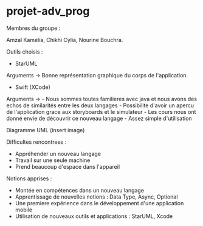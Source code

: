 # projet-adv_prog
Membres du groupe :

Amzal Kamelia, Chikhi Cylia, Nourine Bouchra.

Outils choisis : 

- StarUML 

Arguments -> Bonne représentation graphique du corps de l'application.

- Swift (XCode)

Arguments -> - Nous sommes toutes familieres avec java et nous avons des echos de similarités entre les deux langages
             - Possibilite d'avoir un apercu de l'application grace aux storyboards et le simulateur
             - Les cours nous ont donné envie de découvrir ce nouveau langage
             - Assez simple d'utilisation

Diagramme UML (insert image)


Difficultes rencontrees :
- Appréhender un nouveau langage
- Travail sur une seule machine
- Prend beaucoup d'espace dans l'appareil

Notions apprises :
- Montée en compétences dans un nouveau langage
- Apprentissage de nouvelles notions : Data Type, Async, Optional
- Une premiere expérience dans le développement d'une application mobile
- Utilisation de nouveaux outils et applications : StarUML, Xcode

